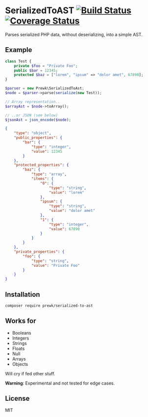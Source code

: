 # SerializedToAST [![Build Status](https://travis-ci.org/prewk/serialized-to-ast.svg?branch=master)](https://travis-ci.org/prewk/serialized-to-ast) [![Coverage Status](https://coveralls.io/repos/github/prewk/serialized-to-ast/badge.svg)](https://coveralls.io/github/prewk/serialized-to-ast)

Parses serialized PHP data, without deserializing, into a simple AST.

## Example

```php
class Test {
    private $foo = "Private Foo";
    public $bar = 12345;
    protected $baz = ["lorem", "ipsum" => "dolor amet", 67890];
}

$parser = new Prewk\SerializedToAst;
$node = $parser->parse(serialize(new Test));

// Array representation..
$arrayAst = $node->toArray();

// ..or JSON (see below)
$jsonAst = json_encode($node);
```

```json
{
    "type": "object",
    "public_properties": {
        "bar": {
            "type": "integer",
            "value": 12345
        }
    },
    "protected_properties": {
        "baz": {
            "type": "array",
            "items": {
                "0": {
                    "type": "string",
                    "value": "lorem"
                },
                "ipsum": {
                    "type": "string",
                    "value": "dolor amet"
                },
                "1": {
                    "type": "integer",
                    "value": 67890
                }
            }
        }
    },
    "private_properties": {
        "foo": {
            "type": "string",
            "value": "Private Foo"
        }
    }
}
```

## Installation

```sh
composer require prewk/serialized-to-ast
```

## Works for

* Booleans
* Integers
* Strings
* Floats
* Null
* Arrays
* Objects

Will cry if fed other stuff.

**Warning**: Experimental and not tested for edge cases.

## License

MIT